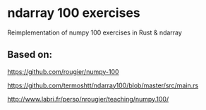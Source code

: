 ndarray 100 exercises
=====================

Reimplementation of numpy 100 exercises in Rust & ndarray

Based on:
---------

https://github.com/rougier/numpy-100

https://github.com/termoshtt/ndarray100/blob/master/src/main.rs

http://www.labri.fr/perso/nrougier/teaching/numpy.100/

